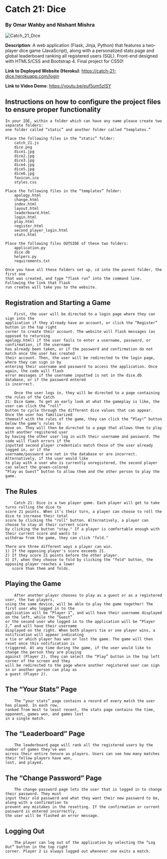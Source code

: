# Catch 21: Dice
### By Omar Wahby and Nishant Mishra

![Catch_21_Dice](https://user-images.githubusercontent.com/54038104/102028625-2cfc4700-3d79-11eb-937e-9087a06c4936.PNG)

<b>Description</b>: A web application (Flask, Jinja, Python) that features a two-player dice game (JavaScript), along with a personalized stats page and global leaderboard ranking all registered users (SQL). Front-end designed with HTML5/CSS and Bootstrap 4. Final project for CS50!

<b>Link to Deployed Website (Heroku)</b>: https://catch-21-dice.herokuapp.com/login

<b>Link to Video Demo</b>: https://youtu.be/euf5um5zlSY

## Instructions on how to configure the project files to ensure proper functionality

	In your IDE, within a folder which can have any name please create two separate folders: 
	one folder called “static” and another folder called “templates.” 
	
	Place the following files in the “static” folder:
		catch_21.js
		dice.png
		dice1.jpg 
		dice2.jpg 
		dice3.jpg 
		dice4.jpg 
		dice5.jpg 
		dice6.jpg 
		favicon.ico 
		styles.css 
	 
	Place the following files in the “templates” folder:
		apology.html 
		change.html
		index.html
		layout.html 
		leaderboard.html
		login.html 
		play.html 
		register.html 
		second_player_login.html 
		stats.html

	Place the following files OUTSIDE of these two folders:
		application.py
		dice.db 
		helpers.py 
		requirements.txt 

	Once you have all these folders set up, cd into the parent folder, the first one 
	that was created, and type “flask run” into the command line. Following the link that flask 
	run creates will take you to the website.


## Registration and Starting a Game

		First, the user will be directed to a login page where they can sign into the 
	application if they already have an account, or click the “Register” button in the top right
	corner to create their account. The website will flash messages (as opposed to returning 
	apology.html) if the user fails to enter a username, password, or confirmation, if the username 
	has already been taken, or if the password and confirmation do not match once the user has created 
	their account. Then, the user will be redirected to the login page, where they can sign in by 
	entering their username and password to access the application. Once again, the code will flash 
	error messages if the username inputted is not in the dice.db database, or if the password entered 
	is incorrect. 
	
		Once the user logs in, they will be directed to a page containing the rules of the Catch 
	21: Dice Game. To get an early look at what the gameplay is like, the user can click the “roll” 
	button to cycle through the different dice values that can appear. Once the user has familiarized 
	themself with the rules of the game, they can click the “Play!” button below the game’s rules to 
	move on. They will then be directed to a page that allows them to play with another registered user 
	by having the other user log in with their username and password. The code will flash errors if the 
	inputted second player credentials match those of the user already logged in, or if the 
	username/password are not in the database or are incorrect. Alternatively, if the user would like 
	to play with a user who is currently unregistered, the second player can select the green-colored 
	“Play as Guest” button to allow them and the other person to play the game. 

## The Rules

		Catch 21: Dice is a two player game. Each player will get to take turns rolling the dice to 
	score 21 points. When it’s their turn, a player can choose to roll the dice to increase their total 
	score by clicking the "roll" button. Alternatively, a player can choose to stay at their current score 
	by clicking the button "stay." If a player is comfortable enough with their current score and wants to 
	withdraw from the game, they can click "fold."

	There are three different ways a player can win.
	1) If the opposing player's score exceeds 21.
	2) If they score 21 points before the other player.
	3) If, when they choose to fold by clicking the "fold" button, the opposing player reaches a lower 
	   score than them and folds.

## Playing the Game
	
		After another player chooses to play as a guest or as a registered user, the two players, 
	using the same device, will be able to play the game together! The first user who logged in to the 
	application will be “Player 1”, and will have their username displayed on the left, while the “Guest” 
	or the second user who logged in to the application will be “Player 2,” and will have their username 
	displayed on the right. When both players tie or one player wins, a notification will appear indicating 
	a tie or which player has won or lost the game. The game will then reset once this notification is 
	triggered. At any time during the game, if the user would like to change the person they are playing 
	against (Player 2), they can select the “Play” button in the top left corner of the screen and they 
	will be redirected to the page where another registered user can sign in or another person can play as
	a guest (Player 2).

## The “Your Stats” Page
	
		The “your stats” page contains a record of every match the user has played. In each row, 
	ranked from most to least recent, the stats page contains the time, opponent, games won, and games lost
	in a single match.

## The “Leaderboard” Page
	
		The leaderboard page will rank all the registered users by the number of games they’ve won 
	across their entire tenure as players. Users can see how many matches their fellow players have won, 
	lost, and played. 

## The “Change Password” Page
	
		The change password page lets the user that is logged in to change their password. They must 
	input their old password and what they want their new password to be, along with a confirmation to 
	prevent any mistakes in the resetting. If the confirmation or current password is entered incorrectly, 
	the user will be flashed an error message.

## Logging Out
	
		The player can log out of the application by selecting the “Log Out” button in the top right 
	corner. Player 2 is always logged out whenever one exits a match.
